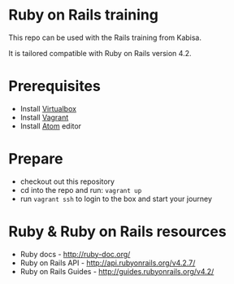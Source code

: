 # Ruby on Rails training

This repo can be used with the Rails training from Kabisa.

It is tailored compatible with Ruby on Rails version 4.2.

# Prerequisites

- Install [Virtualbox](https://www.virtualbox.org/)
- Install [Vagrant](https://www.vagrantup.com/)
- Install [Atom](https://atom.io/) editor

# Prepare

- checkout out this repository
- cd into the repo and run: ```vagrant up```
- run ```vagrant ssh``` to login to the box and start your journey

# Ruby & Ruby on Rails resources

- Ruby docs - http://ruby-doc.org/
- Ruby on Rails API - http://api.rubyonrails.org/v4.2.7/
- Ruby on Rails Guides - http://guides.rubyonrails.org/v4.2/
